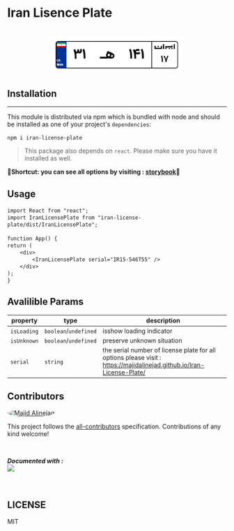 # Iran Lisence Plate

<h1 align="center">
<img src="https://raw.githubusercontent.com/MajidAlinejad/Iran-License-Plate/main/public/Screenshot.png" alt="downshift logo" title="downshift logo" width="300">
</h1>

## Installation

<hr>

This module is distributed via npm which is bundled with node and should be installed as one of your project's `dependencies`:

```
npm i iran-license-plate
```

> This package also depends on `react`. Please make sure you have it installed
> as well.

**🚨Shortcut: you can see all options by visiting : [storybook](https://majidalinejad.github.io/Iran-License-Plate/)🚨**

## Usage

```
import React from "react";
import IranLicensePlate from "iran-license-plate/dist/IranLicensePlate";

function App() {
return (
    <div>
        <IranLicensePlate serial="IR15-546T55" />
    </div>
);
}

```

## Avalilible Params

| property    | type                  | description                                                                                                           |
| ----------- | --------------------- | --------------------------------------------------------------------------------------------------------------------- |
| `isLoading` | `boolean`/`undefined` | isshow loading indicator                                                                                              |
| `isUnknown` | `boolean`/`undefined` | preserve unknown situation                                                                                            |
| `serial`    | `string`              | the serial number of license plate for all options please visit : https://majidalinejad.github.io/Iran-License-Plate/ |

## Contributors

<a href="https://github.com/MajidAlinejad"  >
<img style="border-radius:100%" width="40" alt="Majid Alinejad" src="https://avatars.githubusercontent.com/u/25850003?s=400&u=bd3ade163371339aca49cb094759232a416077d4&v=4">
</a>

This project follows the [all-contributors][all-contributors] specification.
Contributions of any kind welcome!

</br>

**_Documented with :_**
<br>
<img width="150" src="https://user-images.githubusercontent.com/321738/63501763-88dbf600-c4cc-11e9-96cd-94adadc2fd72.png">

<br>

## LICENSE

MIT

[all-contributors]: https://github.com/kentcdodds/all-contributors
